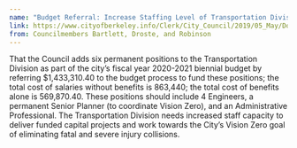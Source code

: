 ```yaml
---
name: "Budget Referral: Increase Staffing Level of Transportation Division to Expedite City’s Vision Zero Goal"
link: https://www.cityofberkeley.info/Clerk/City_Council/2019/05_May/Documents/2019-05-28_Item_30_Budget_Referral_Increase_Staffing_Level.aspx
from: Councilmembers Bartlett, Droste, and Robinson
---
```


That the Council adds six permanent positions to the Transportation Division as part of the city’s fiscal year 2020-2021 biennial budget by referring $1,433,310.40 to the budget process to fund these positions; the total cost of salaries without benefits is 863,440; the total cost of benefits alone is 569,870.40. These positions should include 4 Engineers, a permanent Senior Planner (to coordinate Vision Zero), and an Administrative Professional. The Transportation Division needs increased staff capacity to deliver funded capital projects and work towards the City’s Vision Zero goal of eliminating fatal and severe injury collisions.
